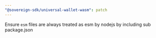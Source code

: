 ```yaml
---
"@sovereign-sdk/universal-wallet-wasm": patch
---
```


Ensure `esm` files are always treated as esm by nodejs by including sub package.json
